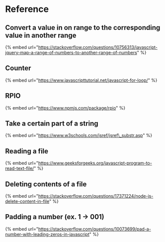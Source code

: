 # Reference

## Convert a value in on range to the corresponding value in another range

{% embed url="https://stackoverflow.com/questions/10756313/javascript-jquery-map-a-range-of-numbers-to-another-range-of-numbers" %}



## Counter

{% embed url="https://www.javascripttutorial.net/javascript-for-loop/" %}



## RPIO

{% embed url="https://www.npmjs.com/package/rpio" %}



## Take a certain part of a string

{% embed url="https://www.w3schools.com/jsref/jsref\_substr.asp" %}



## Reading a file

{% embed url="https://www.geeksforgeeks.org/javascript-program-to-read-text-file/" %}



## Deleting contents of a file

{% embed url="https://stackoverflow.com/questions/17371224/node-js-delete-content-in-file" %}



## Padding a number \(ex. 1  -&gt;  001\)

{% embed url="https://stackoverflow.com/questions/10073699/pad-a-number-with-leading-zeros-in-javascript" %}





